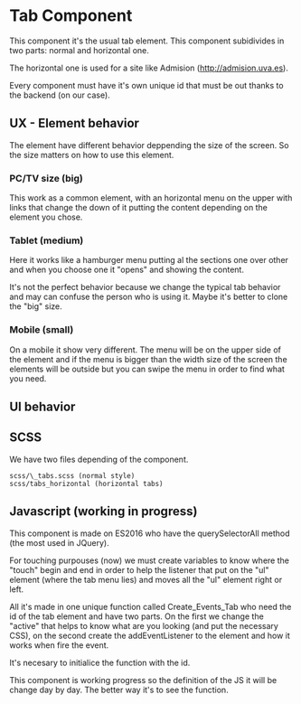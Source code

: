 # Tab Component

This component it's the usual tab element. This component subidivides in two parts: normal and horizontal one.

The horizontal one is used for a site like Admision (http://admision.uva.es).

Every component must have it's own unique id that must be out thanks to the backend (on our case).

## UX - Element behavior

The element have different behavior deppending the size of the screen. So the size matters on how to use this element.

### PC/TV size (big)

This work as a common element, with an horizontal menu on the upper with links that change the down of it putting the content depending on the element you chose.

### Tablet (medium)

Here it works like a hamburger menu putting al the sections one over other and when you choose one it "opens" and showing the content.

It's not the perfect behavior because we change the typical tab behavior and may can confuse the person who is using it. Maybe it's better to clone the "big" size.

### Mobile (small)

On a mobile it show very different. The menu will be on the upper side of the element and if the menu is bigger than the width size of the screen the elements will be outside but you can swipe the menu in order to find what you need.

## UI behavior

## SCSS

We have two files depending of the component.

```
scss/\_tabs.scss (normal style)
scss/tabs_horizontal (horizontal tabs)
```
## Javascript (working in progress)

This component is made on ES2016 who have the querySelectorAll method (the most used in JQuery).

For touching purpouses (now) we must create variables to know where the "touch" begin and end in order to help the listener that put on the "ul" element (where the tab menu lies) and moves all the "ul" element right or left.

All it's made in one unique function called Create_Events_Tab who need the id of the tab element and have two parts. On the first we change the "active" that helps to know what are you looking (and put the necessary CSS), on the second create the addEventListener to the element and how it works when fire the event.

It's necesary to initialice the function with the id.

This component is working progress so the definition of the JS it will be change day by day. The better way it's to see the function.
